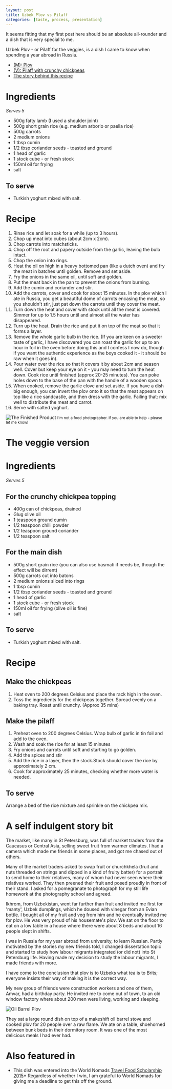 ```yaml
---
layout: post
title: Uzbek Plov vs Pilaff
categories: [taste, process, presentation]
---
```


It seems fitting that my first post here should be an absolute all-rounder and a dish that is very special to me. 

Uzbek Plov - or Pilaff for the veggies, is a dish I came to know when spending a year abroad in Russia.

<ul class="nav nav-tabs">
  <li role="presentation" class="active"><a href="#plov">(M): Plov</a></li>
  <li role="presentation"><a href="#pilaff">(V): Pilaff with crunchy chickpeas</a></li>
  <li role="presentation"><a href="#story">The story behind this recipe</a></li>
</ul>

<a name="plov">


# Ingredients

*Serves 5* 

* 500g fatty lamb (I used a shoulder joint)
* 500g short grain rice (e.g. medium arborio or paella rice) 
* 500g carrots 
* 2 medium onions 
* 1 tbsp cumin 
* 1/2 tbsp coriander seeds - toasted and ground
* 1 head of garlic
* 1 stock cube - or fresh stock
* 150ml oil for frying
* salt 

## To serve

* Turkish yoghurt mixed with salt.

# Recipe 

1. Rinse rice and let soak for a while (up to 3 hours). 
2. Chop up meat into cubes (about 2cm x 2cm).
3. Chop carrots into matchsticks.
4. Chop off the root and papery outside from the garlic, leaving the bulb intact.
5. Chop the onion into rings. 
6. Heat the oil on high in a heavy bottomed pan (like a dutch oven) and fry the meat in batches until golden. Remove and set aside. 
7. Fry the onions in the same oil, until soft and golden.
8. Put the meat back in the pan to prevent the onions from burning.  
9. Add the cumin and coriander and stir.  
10. Add the carrots, cover and cook for about 15 minutes. In the plov which I ate in Russia, you get a beautiful dome of carrots encasing the meat, so you shouldn't stir, just pat down the carrots until they cover the meat. 
10. Turn down the heat and cover with stock until all the meat is covered. Simmer for up to 1.5 hours until and almost all the water has disappeared. 
11. Turn up the heat. Drain the rice and put it on top of the meat so that it forms a layer. 
12. Remove the whole garlic bulb in the rice. (If you are keen on a sweeter taste of garlic, I have discovered you can roast the garlic for up to an hour in foil in the oven before doing this and I confess I now do, though if you want the authentic experience as the boys cooked it - it should be raw when it goes in).
13. Pour water over the rice so that it covers it by about 2cm and season well. Cover but keep your eye on it - you may need to turn the heat down. Cook rice until finished (approx 20-25 minutes). You can poke holes down to the base of the pan with the handle of a wooden spoon. 
14. When cooked, remove the garlic clove and set aside. If you have a dish big enough, you can invert the plov onto it so that the meat appears on top like a rice sandcastle, and then dress with the garlic. Failing that: mix well to distribute the meat and carrot. 
15. Serve with salted yoghurt. 

![The Finished Product](http://pepperrage.s3.amazonaws.com/images/plov_finished.jpg)
<small>I'm not a food photographer. If you are able to help - please let me know!</small> 

# The veggie version 

<a name="pilaff">

# Ingredients

*Serves 5* 

## For the crunchy chickpea topping

* 400g can of chickpeas, drained 
* Glug olive oil 
* 1 teaspoon ground cumin
* 1/2 teaspoon chilli powder 
* 1/2 teaspoon ground coriander
* 1/2 teaspoon salt 

## For the main dish

* 500g short grain rice (you can also use basmati if needs be, though the effect will be dirrent)
* 500g carrots cut into batons
* 2 medium onions sliced into rings
* 1 tbsp cumin 
* 1/2 tbsp coriander seeds - toasted and ground
* 1 head of garlic
* 1 stock cube - or fresh stock
* 150ml oil for frying (olive oil is fine)
* salt 

## To serve

* Turkish yoghurt mixed with salt.

# Recipe 

## Make the chickpeas 

1. Heat oven to 200 degrees Celsius and place the rack high in the oven. 
2. Toss the ingredients for the chickpeas together. Spread evenly on a baking tray. Roast until crunchy. (Approx 35 mins)

## Make the pilaff

1. Preheat oven to 200 degrees Celsius. Wrap bulb of garlic in tin foil and add to the oven. 
2. Wash and soak the rice for at least 15 minutes 
3. Fry onions and carrots until soft and starting to go golden. 
4. Add the spices and stir
5. Add the rice in a layer, then the stock.Stock should cover the rice by approximately 2 cm.  
6. Cook for approximately 25 minutes, checking whether more water is needed. 

## To serve

Arrange a bed of the rice mixture and sprinkle on the chickpea mix. 

<a name="story">

# A self indulgent story bit 

The market, like many in St Petersburg, was full of market traders from the Caucasus or Central Asia, selling sweet fruit from warmer climates. I had a camera which made me friends in some places, and got me chased out of others. 

Many of the market traders asked to swap fruit or churchkhela (fruit and nuts threaded on strings and dipped in a kind of fruity batter) for a portrait to send home to their relatives, many of whom had never seen where their relatives worked. They then preened  their fruit and posed proudly in front of their stand. I asked for a pomegranate to photograph for my still life homework at the photography school and agreed. 

Ikhrom, from Uzbekistan, went far further than fruit and invited me first for 'manty', Uzbek dumplings, which he doused with vinegar from an Evian bottle. I bought all of my fruit and veg from him and he eventually invited me for plov. He was very proud of his housemate's plov. We sat on the floor to eat on a low table in a house where there were about 8 beds and about 16 people slept in shifts. 

I was in Russia for my year abroad from university, to learn Russian. Partly motivated by the stories my new friends told, I changed dissertation topic and started to study how labour migrants integrated (or did not) into St Petersburg life. Having made my decision to study the labour migrants, I made friends with more.

I have come to the conclusion that plov is to Uzbeks what tea is to Brits; everyone insists their way of making it is the correct way. 
 
My new group of friends were construction workers and one of them, Amvar, had a birthday party. He invited me to come out of town, to an old  window factory where about 200 men were living, working and sleeping. 

![Oil Barrel Plov](http://pepperrage.s3.amazonaws.com/images/plov_oil_barrel.jpg)

They sat a large round dish on top of a makeshift oil barrel stove and cooked plov for 20 people over a raw flame. We ate on a table, shoehorned between bunk beds in their dormitory room. It was one of the most delicious meals I had ever had. 

<a name="Pilaff">


# Also featured in

* This dish was entered into the World Nomads [Travel Food Scholarship 2015](http://www.worldnomads.com/learn/travel-food/travel-food-scholarship-2015)* Regardless of whether I win, I am grateful to World Nomads for giving me a deadline to get this off the ground. 
